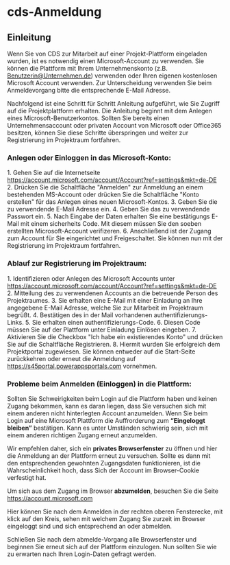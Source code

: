 # cds-Anmeldung
<h2>Einleitung</h2>

Wenn Sie von CDS zur Mitarbeit auf einer Projekt-Plattform eingeladen wurden, ist es notwendig einen Microsoft-Account zu verwenden. Sie können die Plattform mit Ihrem Unternehmenskonto (z.B. Benutzerin@Unternehmen.de) verwenden oder Ihren eigenen kostenlosen Microsoft Account verwenden. Zur Unterscheidung verwenden Sie beim Anmeldevorgang bitte die entsprechende E-Mail Adresse.

Nachfolgend ist eine Schritt für Schritt Anleitung aufgeführt, wie Sie Zugriff auf die Projektplattform erhalten. Die Anleitung beginnt mit dem Anlegen eines Microsoft-Benutzerkontos. Sollten Sie bereits einen Unternehmensaccount oder privaten Account von Microsoft oder Office365 besitzen, können Sie diese Schritte überspringen und weiter zur Registrierung im Projektraum fortfahren.

<h3>Anlegen oder Einloggen in das Microsoft-Konto:</h3>
1. Gehen Sie auf die Internetseite <a href="https://account.microsoft.com/account/Account?ref=settings&mkt=de-DE">https://account.microsoft.com/account/Account?ref=settings&mkt=de-DE</a>
2. Drücken Sie die Schaltfläche "Anmelden" zur Anmeldung an einem bestehenden MS-Account oder drücken Sie die Schaltfläche "Konto erstellen" für das Anlegen eines neuen Microsoft-Kontos.
3. Geben Sie die zu verwendende E-Mail Adresse ein.
4. Geben Sie das zu verwendende Passwort ein.
5. Nach Eingabe der Daten erhalten Sie eine bestätigungs E-Mail mit einem sicherheits Code. Mit diesem müssen Sie den soeben erstellten Microsoft-Account verifizeren.
6. Anschließend ist der Zugang zum Account für Sie eingerichtet und Freigeschaltet. Sie können nun mit der Registrierung im Projektraum fortfahren.


<h3>Ablauf zur Registrierung im Projektraum:</h3>
1. Identifizieren oder Anlegen des Microsoft Accounts unter <a href="https://account.microsoft.com/account/Account?ref=settings&mkt=de-DE">https://account.microsoft.com/account/Account?ref=settings&mkt=de-DE</a>
2. Mitteilung des zu verwendenen Accounts an die betreuende Person des Projektraumes.
3. Sie erhalten eine E-Mail mit einer Einladung an Ihre angegebene E-Mail Adresse, welche Sie zur Mitarbeit im Projektraum begrüßt.
4. Bestätigen des in der Mail vorhandenen authentifizierungs-Links.
5. Sie erhalten einen authentifizierungs-Code.
6. Diesen Code müssen Sie auf der Plattform unter Einladung Einlösen eingeben.
7. Aktivieren Sie die Checkbox "Ich habe ein existierendes Konto" und drücken Sie auf die Schaltfläche Registrieren.
8. Hiermit wurden Sie erfolgreich dem Projektportal zugewiesen. Sie können entweder auf die Start-Seite zurückkehren oder erneut die Anmeldung auf <a href="https://s45portal.powerappsportals.com">https://s45portal.powerappsportals.com</a> vornehmen.


<h3>Probleme beim Anmelden (Einloggen) in die Plattform:</h3>
Sollten Sie Schweirigkeiten beim Login auf die Plattform haben und keinen Zugang bekommen, kann es daran liegen, dass Sie versuchen sich mit einem anderen nicht hinterlegten Account anzumelden.
Wenn Sie beim Login auf eine Microsoft Plattform die Auffrorderung zum <strong>“Eingeloggt bleiben”</strong> bestätigen. Kann es unter Umständen schwierig sein, sich mit einem anderen richtigen Zugang erneut anzumelden.

Wir empfehlen daher, sich ein <strong>privates Browserfenster</strong> zu öffnen und hier die Anmeldung an der Plattform erneut zu versuchen. Sollte es dann mit den entsprechenden gewohnten Zugangsdaten funktionieren, ist die Wahrscheinlichkeit hoch, dass Sich der Account im Browser-Cookie verfestigt hat.

Um sich aus dem Zugang im Browser <strong>abzumelden</strong>, besuchen Sie die Seite <a href="https://account.microsoft.com">https://account.microsoft.com</a>

Hier können Sie nach dem Anmelden in der rechten oberen Fensterecke, mit klick auf den Kreis, sehen mit welchem Zugang Sie zurzeit im Browser eingeloggt sind und sich entsprechend an oder abmelden.

Schließen Sie nach dem abmelde-Vorgang alle Browserfenster und beginnen Sie erneut sich auf der Plattform einzulogen. Nun sollten Sie wie zu erwarten nach Ihren Login-Daten gefragt werden.
